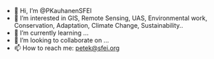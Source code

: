 - 👋 Hi, I’m @PKauhanenSFEI
- 👀 I’m interested in GIS, Remote Sensing, UAS, Environmental work, Conservation, Adaptation, Climate Change, Sustainability..
- 🌱 I’m currently learning ...
- 💞️ I’m looking to collaborate on ...
- 📫 How to reach me: petek@sfei.org

<!---
PKauhanenSFEI/PKauhanenSFEI is a ✨ special ✨ repository because its `README.md` (this file) appears on your GitHub profile.
You can click the Preview link to take a look at your changes.
--->
